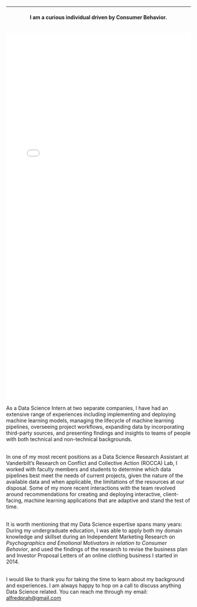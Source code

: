 ---
<!-- title: --> 
<!-- description: --> 
<!-- subtitle: -->

#### <center> I am a curious individual driven by Consumer Behavior. </center> <br>

<embed src="Alfred Prah, resume.pdf#toolbar=0&navpanes=0&scrollbar=0"  width="100%" height="1000px" /> <br>

As a Data Science Intern at two separate companies, I have had an extensive range of experiences including implementing and deploying machine learning models, managing the lifecycle of machine learning pipelines, overseeing project workflows, expanding data by incorporating third-party sources, and presenting findings and insights to teams of people with both technical and non-technical backgrounds. <br><br>

In one of my most recent positions as a Data Science Research Assistant at Vanderbilt’s Research on Conflict and Collective Action (ROCCA) Lab, I worked with faculty members and students to determine which data pipelines best meet the needs of current projects, given the nature of the available data and when applicable, the limitations of the resources at our disposal. Some of my more recent interactions with the team revolved around recommendations for creating and deploying interactive, client-facing, machine learning applications that are adaptive and stand the test of time. 
<br><br>

It is worth mentioning that my Data Science expertise spans many years: During my undergraduate education, I was able to apply both my domain knowledge and skillset during an Independent Marketing Research on *Psychographics and Emotional Motivators in relation to Consumer Behavior*, and used the findings of the research to revise the business plan and Investor Proposal Letters of an online clothing business I started in 2014.<br><br>

I would like to thank you for taking the time to learn about my background and experiences. I am always happy to hop on a call to discuss anything Data Science related. You can reach me through my email: alfredprah@gmail.com
